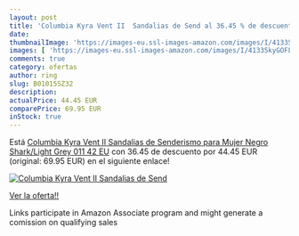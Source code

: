 ```yaml
---
layout: post
title: 'Columbia Kyra Vent II  Sandalias de Send al 36.45 % de descuento'
date: 
thumbnailImage: 'https://images-eu.ssl-images-amazon.com/images/I/41335kyGOFL._SL200_.jpg'
images: [ 'https://images-eu.ssl-images-amazon.com/images/I/41335kyGOFL._SL200_.jpg' ]
comments: true
category: ofertas
author: ring
slug: B01015SZ32
description:
actualPrice: 44.45 EUR
comparePrice: 69.95 EUR
inStock: true
---
```


Está [Columbia Kyra Vent II  Sandalias de Senderismo para Mujer  Negro  Shark/Light Grey 011   42 EU](https://www.amazon.es/dp/B01015SZ32/?tag=tolees-21) con 36.45 de descuento por 44.45 EUR (original: 69.95 EUR) en el siguiente enlace!

[![Columbia Kyra Vent II  Sandalias de Send](https://images-eu.ssl-images-amazon.com/images/I/41335kyGOFL._SL200_.jpg)](https://www.amazon.es/dp/B01015SZ32/?tag=tolees-21)

[Ver la oferta!!](https://www.amazon.es/dp/B01015SZ32/?tag=tolees-21)

Links participate in Amazon Associate program and might generate a comission on qualifying sales


